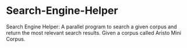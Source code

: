 # Search-Engine-Helper
 Search Engine Helper: A parallel program to search a given corpus and return the most relevant search results. Given a corpus called Aristo Mini Corpus.
